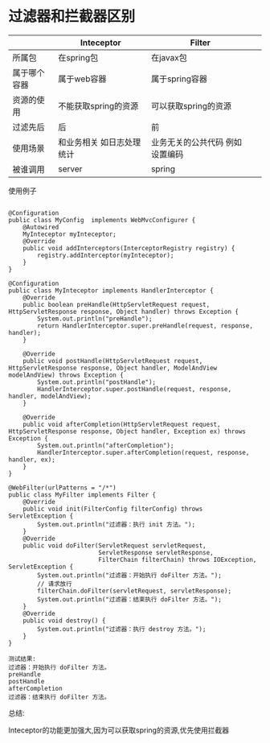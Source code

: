 # 过滤器和拦截器区别
|              | Inteceptor                 | Filter                           |      |
| ------------ | -------------------------- | -------------------------------- | ---- |
| 所属包       | 在spring包                 | 在javax包                        |      |
| 属于哪个容器 | 属于web容器                | 属于spring容器                   |      |
| 资源的使用   | 不能获取spring的资源       | 可以获取spring的资源             |      |
| 过滤先后     | 后                         | 前                               |      |
| 使用场景     | 和业务相关 如日志处理 统计 | 业务无关的公共代码 例如 设置编码 |      |
| 被谁调用     | server                     | spring                           |      |

使用例子

```

@Configuration
public class MyConfig  implements WebMvcConfigurer {
    @Autowired
    MyInteceptor myInteceptor;
    @Override
    public void addInterceptors(InterceptorRegistry registry) {
        registry.addInterceptor(myInteceptor);
    }
}

@Configuration
public class MyInteceptor implements HandlerInterceptor {
    @Override
    public boolean preHandle(HttpServletRequest request, HttpServletResponse response, Object handler) throws Exception {
        System.out.println("preHandle");
        return HandlerInterceptor.super.preHandle(request, response, handler);
    }

    @Override
    public void postHandle(HttpServletRequest request, HttpServletResponse response, Object handler, ModelAndView modelAndView) throws Exception {
        System.out.println("postHandle");
        HandlerInterceptor.super.postHandle(request, response, handler, modelAndView);
    }

    @Override
    public void afterCompletion(HttpServletRequest request, HttpServletResponse response, Object handler, Exception ex) throws Exception {
        System.out.println("afterCompletion");
        HandlerInterceptor.super.afterCompletion(request, response, handler, ex);
    }
}
```

```
@WebFilter(urlPatterns = "/*")
public class MyFilter implements Filter {
    @Override
    public void init(FilterConfig filterConfig) throws ServletException {
        System.out.println("过滤器：执行 init 方法。");
    }
    @Override
    public void doFilter(ServletRequest servletRequest,
                         ServletResponse servletResponse,
                         FilterChain filterChain) throws IOException, ServletException {
        System.out.println("过滤器：开始执行 doFilter 方法。");
        // 请求放行
        filterChain.doFilter(servletRequest, servletResponse);
        System.out.println("过滤器：结束执行 doFilter 方法。");
    }
    @Override
    public void destroy() {
        System.out.println("过滤器：执行 destroy 方法。");
    }
}
```

```
测试结果:
过滤器：开始执行 doFilter 方法。
preHandle
postHandle
afterCompletion
过滤器：结束执行 doFilter 方法。
```

总结:

Inteceptor的功能更加强大,因为可以获取spring的资源,优先使用拦截器